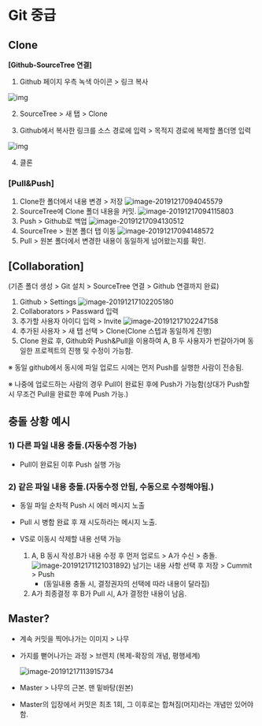 # Git 중급

## Clone

**[Github-SourceTree 연결]**

1) Github 페이지 우측 녹색 아이콘 > 링크 복사

![img](191216_02_git중급.assets/img.png)

2) SourceTree > 새 탭 > Clone

3) Github에서 복사한 링크를 소스 경로에 입력 > 목적지 경로에 복제할 폴더명 입력

![img](191216_02_git중급.assets/img.png)

4) 클론



### **[Pull&Push]**

1. Clone한 폴더에서 내용 변경 > 저장
   ![image-20191217094045579](191216_02_git중급.assets/image-20191217094045579.png)
2. SourceTree에 Clone 폴더 내용을 커밋.
   ![image-20191217094115803](191216_02_git중급.assets/image-20191217094115803.png)
3. Push > Github로 백업
   ![image-20191217094130512](191216_02_git중급.assets/image-20191217094130512.png)
4. SourceTree > 원본 폴더 탭 이동
   ![image-20191217094148572](191216_02_git중급.assets/image-20191217094148572.png)
5. Pull > 원본 폴더에서 변경한 내용이 동일하게 넘어왔는지를 확인.



## [Collaboration]

(기존 폴더 생성 > Git 설치 > SourceTree 연결 > Github 연결까지 완료)

1. Github > Settings
   ![image-20191217102205180](191216_02_git중급.assets/image-20191217102205180.png)
2. Collaborators > Passward 입력
3. 추가할 사용자 아이디 입력 > Invite
   ![image-20191217102247158](191216_02_git중급.assets/image-20191217102247158.png)
4. 추가된 사용자 > 새 탭 선택 > Clone(Clone 스텝과 동일하게 진행)
5. Clone 완료 후, Github와 Push&Pull을 이용하여 A, B 두 사용자가 번갈아가며 동일한 프로젝트의 진행 및 수정이 가능함.

※ 동일 github에서 동시에 파일 업로드 시에는 먼저 Push를 실행한 사람이 전송됨.

※  나중에 업로드하는 사람의 경우 Pull이 완료된 후에 Push가 가능함(상대가 Push할 시 무조건 Pull을 완료한 후에 Push 가능.)



## 충돌 상황 예시

### 1) 다른 파일 내용 충돌.(자동수정 가능)

- Pull이 완료된 이후 Push 실행 가능

### 2) 같은 파일 내용 충돌.(자동수정 안됨, 수동으로 수정해야됨.)

- 동일 파일 순차적 Push 시 에러 메시지 노출

- Pull 시 병합 완료 후 재 시도하라는 메시지 노출.

- VS로 이동시 삭제할 내용 선택 가능

  1) A, B 동시 작성.B가 내용 수정 후 먼저 업로드 > A가 수신 > 충돌.![image-20191217112103189](191216_02_git중급.assets/image-20191217112103189.png)2) 남기는 내용 사항 선택 후 저장 > Cummit > Push
      - (동일내용 충돌 시, 결정권자의 선택에 따라 내용이 달라짐)
  3) A가 최종결정 후 B가 Pull 시, A가 결정한 내용이 남음.



## Master?

- 계속 커밋을 찍어나가는 이미지 > 나무

- 가지를 뻗어나가는 과정 > 브렌치 (복제-확장의 개념, 평행세계)

  ![image-20191217113915734](191216_02_git중급.assets/image-20191217113915734.png)

- Master > 나무의 근본. 맨 밑바탕(원본)

- Master의 입장에서 커밋은 최초 1회, 그 이후로는 합쳐짐(머지)라는 개념만 있어야 함.